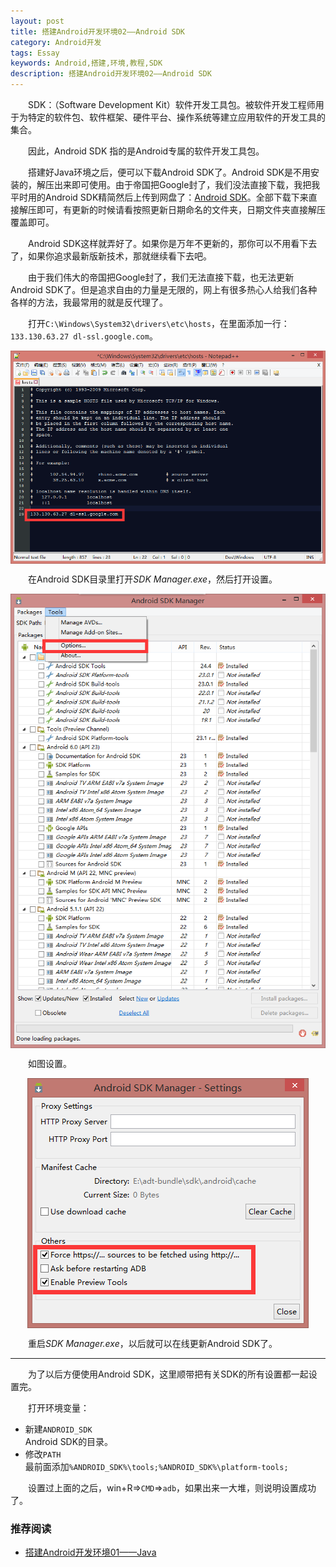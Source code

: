 ```yaml
---
layout: post  
title: 搭建Android开发环境02——Android SDK  
category: Android开发  
tags: Essay  
keywords: Android,搭建,环境,教程,SDK  
description: 搭建Android开发环境02——Android SDK  
---
```


　　SDK：（Software Development Kit）软件开发工具包。被软件开发工程师用于为特定的软件包、软件框架、硬件平台、操作系统等建立应用软件的开发工具的集合。  

　　因此，Android SDK 指的是Android专属的软件开发工具包。  

　　搭建好Java环境之后，便可以下载Android SDK了。Android SDK是不用安装的，解压出来即可使用。由于帝国把Google封了，我们没法直接下载，我把我平时用的Android SDK精简然后上传到网盘了：[Android SDK](https://yunpan.cn/crbrQdgsVdNhY "密码:4993")。全部下载下来直接解压即可，有更新的时候请看按照更新日期命名的文件夹，日期文件夹直接解压覆盖即可。  

　　Android SDK这样就弄好了。如果你是万年不更新的，那你可以不用看下去了，如果你追求最新版新技术，那就继续看下去吧。  

　　由于我们伟大的帝国把Google封了，我们无法直接下载，也无法更新Android SDK了。但是追求自由的力量是无限的，网上有很多热心人给我们各种各样的方法，我最常用的就是反代理了。  

　　打开`C:\Windows\System32\drivers\etc\hosts`，在里面添加一行：`133.130.63.27 dl-ssl.google.com`。  

<center>
    <p><img src="/../../../assets/images/Android/Develop/SetUp/SDK/1.png" align="center"></p>
</center>

　　在Android SDK目录里打开*SDK Manager.exe*，然后打开设置。  

<center>
    <p><img src="/../../../assets/images/Android/Develop/SetUp/SDK/2.png" align="center"></p>
</center>

　　如图设置。  

<center>
    <p><img src="/../../../assets/images/Android/Develop/SetUp/SDK/3.png" align="center"></p>
</center>

　　重启*SDK Manager.exe*，以后就可以在线更新Android SDK了。  

----------

　　为了以后方便使用Android SDK，这里顺带把有关SDK的所有设置都一起设置完。  

　　打开环境变量：  

* 新建`ANDROID_SDK`  
Android SDK的目录。  
* 修改`PATH`  
最前面添加`%ANDROID_SDK%\tools;%ANDROID_SDK%\platform-tools;`  

　　设置过上面的之后，win+R=>`CMD`=>`adb`，如果出来一大堆，则说明设置成功了。  

###  推荐阅读  ###

* [搭建Android开发环境01——Java](../09/Android-Develop-SetUp-Java.html)  